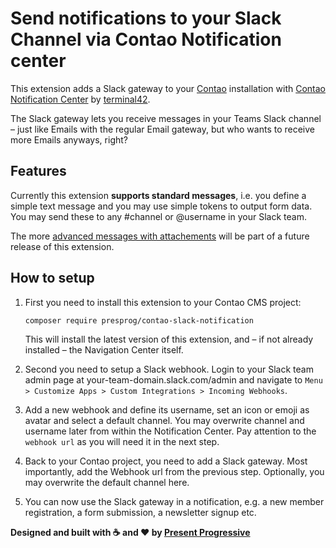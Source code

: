# Send notifications to your Slack Channel via Contao Notification center

This extension adds a Slack gateway to your [Contao](https://www.github.com/contao) installation with [Contao Notification Center](https://github.com/terminal42/contao-notification_center) by [terminal42](https://github.com/terminal42).

The Slack gateway lets you receive messages in your Teams Slack channel &ndash; just like Emails with the regular Email gateway, but who wants to receive more Emails anyways, right?

## Features
Currently this extension **supports standard messages**, i.e. you define a simple text message and you may use simple tokens to output form data. You may send these to any #channel or @username in your Slack team.

The more [advanced messages with attachements](https://api.slack.com/docs/message-attachments) will be part of a future release of this extension.

## How to setup
1. First you need to install this extension to your Contao CMS project:

    ```composer require presprog/contao-slack-notification```

    This will install the latest version of this extension, and &ndash; if not already installed &ndash; the Navigation Center itself. 

2. Second you need to setup a Slack webhook. Login to your Slack team admin page at your-team-domain.slack.com/admin and navigate to `Menu > Customize Apps > Custom Integrations > Incoming Webhooks`.

3. Add a new webhook and define its username, set an icon or emoji as avatar and select a default channel. You may overwrite channel and username later from within the Notification Center. Pay attention to the `webhook url` as you will need it in the next step.

4. Back to your Contao project, you need to add a Slack gateway. Most importantly, add the Webhook url from the previous step. Optionally, you may overwrite the default channel here. 

5. You can now use the Slack gateway in a notification, e.g. a new member registration, a form submission, a newsletter signup etc.

**Designed and built with ☕ and ❤ by [Present Progressive](https://www.presentprogressive.de)**